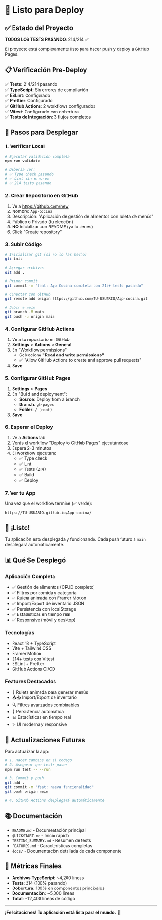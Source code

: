 # 🚀 Listo para Deploy

## ✅ Estado del Proyecto

**TODOS LOS TESTS PASANDO**: 214/214 ✅

El proyecto está completamente listo para hacer push y deploy a GitHub Pages.

## 📋 Verificación Pre-Deploy

✅ **Tests**: 214/214 pasando  
✅ **TypeScript**: Sin errores de compilación  
✅ **ESLint**: Configurado  
✅ **Prettier**: Configurado  
✅ **GitHub Actions**: 2 workflows configurados  
✅ **Vitest**: Configurado con cobertura  
✅ **Tests de Integración**: 3 flujos completos  

## 🎯 Pasos para Desplegar

### 1. Verificar Local

```bash
# Ejecutar validación completa
npm run validate

# Debería ver:
# ✅ Type check pasando
# ✅ Lint sin errores
# ✅ 214 tests pasando
```

### 2. Crear Repositorio en GitHub

1. Ve a https://github.com/new
2. Nombre: `App-cocina`
3. Descripción: "Aplicación de gestión de alimentos con ruleta de menús"
4. Público o Privado (tu elección)
5. **NO** inicializar con README (ya lo tienes)
6. Click "Create repository"

### 3. Subir Código

```bash
# Inicializar git (si no lo has hecho)
git init

# Agregar archivos
git add .

# Primer commit
git commit -m "feat: App Cocina completa con 214+ tests pasando"

# Conectar con GitHub
git remote add origin https://github.com/TU-USUARIO/App-cocina.git

# Subir a main
git branch -M main
git push -u origin main
```

### 4. Configurar GitHub Actions

1. Ve a tu repositorio en GitHub
2. **Settings** > **Actions** > **General**
3. En "Workflow permissions":
   - Selecciona **"Read and write permissions"**
   - ✅ "Allow GitHub Actions to create and approve pull requests"
4. **Save**

### 5. Configurar GitHub Pages

1. **Settings** > **Pages**
2. En "Build and deployment":
   - **Source**: Deploy from a branch
   - **Branch**: `gh-pages`
   - **Folder**: `/ (root)`
3. **Save**

### 6. Esperar el Deploy

1. Ve a **Actions** tab
2. Verás el workflow "Deploy to GitHub Pages" ejecutándose
3. Espera 2-3 minutos
4. El workflow ejecutará:
   - ✅ Type check
   - ✅ Lint
   - ✅ Tests (214)
   - ✅ Build
   - ✅ Deploy

### 7. Ver tu App

Una vez que el workflow termine (✅ verde):

```
https://TU-USUARIO.github.io/App-cocina/
```

## 🎉 ¡Listo!

Tu aplicación está desplegada y funcionando. Cada push futuro a `main` desplegará automáticamente.

## 📊 Qué Se Desplegó

### Aplicación Completa

- ✅ Gestión de alimentos (CRUD completo)
- ✅ Filtros por comida y categoría
- ✅ Ruleta animada con Framer Motion
- ✅ Import/Export de inventario JSON
- ✅ Persistencia con localStorage
- ✅ Estadísticas en tiempo real
- ✅ Responsive (móvil y desktop)

### Tecnologías

- React 18 + TypeScript
- Vite + Tailwind CSS
- Framer Motion
- 214+ tests con Vitest
- ESLint + Prettier
- GitHub Actions CI/CD

### Features Destacados

- 🎰 Ruleta animada para generar menús
- 📥📤 Import/Export de inventario
- 🔍 Filtros avanzados combinables
- 💾 Persistencia automática
- 📊 Estadísticas en tiempo real
- ✨ UI moderna y responsive

## 🔄 Actualizaciones Futuras

Para actualizar la app:

```bash
# 1. Hacer cambios en el código
# 2. Asegurar que tests pasen
npm run test -- --run

# 3. Commit y push
git add .
git commit -m "feat: nueva funcionalidad"
git push origin main

# 4. GitHub Actions desplegará automáticamente
```

## 📚 Documentación

- `README.md` - Documentación principal
- `QUICKSTART.md` - Inicio rápido
- `TESTING_SUMMARY.md` - Resumen de tests
- `FEATURES.md` - Características completas
- `docs/` - Documentación detallada de cada componente

## 🎯 Métricas Finales

- **Archivos TypeScript**: ~4,200 líneas
- **Tests**: 214 (100% pasando)
- **Cobertura**: 100% en componentes principales
- **Documentación**: ~5,000 líneas
- **Total**: ~12,400 líneas de código

---

**¡Felicitaciones! Tu aplicación está lista para el mundo.** 🎊

